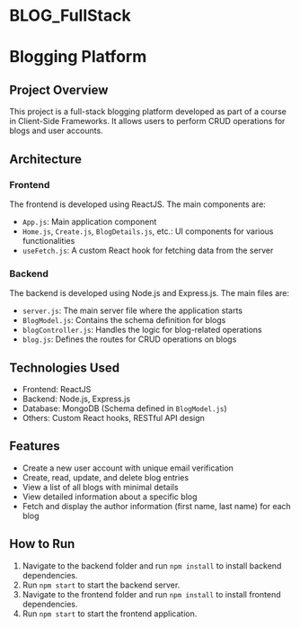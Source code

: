 # BLOG_FullStack
# Blogging Platform

## Project Overview
This project is a full-stack blogging platform developed as part of a course in Client-Side 
Frameworks. It allows users to perform CRUD operations for blogs and user accounts.

## Architecture

### Frontend
The frontend is developed using ReactJS. The main components are:
- `App.js`: Main application component
- `Home.js`, `Create.js`, `BlogDetails.js`, etc.: UI components for various functionalities
- `useFetch.js`: A custom React hook for fetching data from the server

### Backend
The backend is developed using Node.js and Express.js. The main files are:
- `server.js`: The main server file where the application starts
- `BlogModel.js`: Contains the schema definition for blogs
- `blogController.js`: Handles the logic for blog-related operations
- `blog.js`: Defines the routes for CRUD operations on blogs

## Technologies Used
- Frontend: ReactJS
- Backend: Node.js, Express.js
- Database: MongoDB (Schema defined in `BlogModel.js`)
- Others: Custom React hooks, RESTful API design

## Features
- Create a new user account with unique email verification
- Create, read, update, and delete blog entries
- View a list of all blogs with minimal details
- View detailed information about a specific blog
- Fetch and display the author information (first name, last name) for each blog

## How to Run
1. Navigate to the backend folder and run `npm install` to install backend dependencies.
2. Run `npm start` to start the backend server.
3. Navigate to the frontend folder and run `npm install` to install frontend dependencies.
4. Run `npm start` to start the frontend application.

